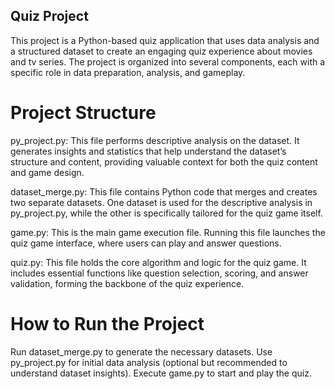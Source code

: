 ## Quiz Project
This project is a Python-based quiz application that uses data analysis and a structured dataset to create an engaging quiz experience about movies and tv series. The project is organized into several components, each with a specific role in data preparation, analysis, and gameplay.

# Project Structure
py_project.py: This file performs descriptive analysis on the dataset. It generates insights and statistics that help understand the dataset’s structure and content, providing valuable context for both the quiz content and game design.

dataset_merge.py: This file contains Python code that merges and creates two separate datasets. One dataset is used for the descriptive analysis in py_project.py, while the other is specifically tailored for the quiz game itself.

game.py: This is the main game execution file. Running this file launches the quiz game interface, where users can play and answer questions.

quiz.py: This file holds the core algorithm and logic for the quiz game. It includes essential functions like question selection, scoring, and answer validation, forming the backbone of the quiz experience.

# How to Run the Project
Run dataset_merge.py to generate the necessary datasets.
Use py_project.py for initial data analysis (optional but recommended to understand dataset insights).
Execute game.py to start and play the quiz.
